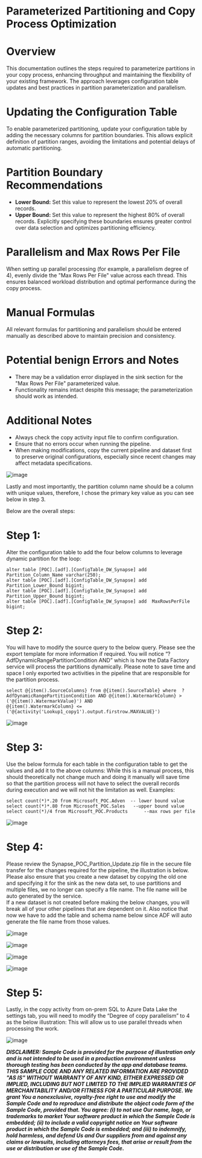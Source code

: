# Parameterized Partitioning and Copy Process Optimization

# Overview
This documentation outlines the steps required to parameterize partitions in your copy process, enhancing throughput and maintaining the flexibility of your existing framework. The approach leverages configuration table updates and best practices in partition parameterization and parallelism.

# Updating the Configuration Table
To enable parameterized partitioning, update your configuration table by adding the necessary columns for partition boundaries. This allows explicit definition of partition ranges, avoiding the limitations and potential delays of automatic partitioning.
# Partition Boundary Recommendations
- **Lower Bound:** Set this value to represent the lowest 20% of overall records.
- **Upper Bound:** Set this value to represent the highest 80% of overall records.
Explicitly specifying these boundaries ensures greater control over data selection and optimizes partitioning efficiency.
# Parallelism and Max Rows Per File
When setting up parallel processing (for example, a parallelism degree of 4), evenly divide the "Max Rows Per File" value across each thread. This ensures balanced workload distribution and optimal performance during the copy process.
# Manual Formulas
All relevant formulas for partitioning and parallelism should be entered manually as described above to maintain precision and consistency.
# Potential benign Errors and Notes
- There may be a validation error displayed in the sink section for the "Max Rows Per File" parameterized value.
- Functionality remains intact despite this message; the parameterization should work as intended.
# Additional Notes
- Always check the copy activity input file to confirm configuration.
- Ensure that no errors occur when running the pipeline.
- When making modifications, copy the current pipeline and dataset first to preserve original configurations, especially since recent changes may affect metadata specifications.

![image](https://github.com/user-attachments/assets/9cdfcf3d-8d55-4bb7-929f-933aca795672)

Lastly and most importantly, the partition column name should be a column with unique values, therefore, I chose the primary key value as you can see below in step 3. 

Below are the overall steps: 


# Step 1: 
Alter the configuration table to add the four below columns to leverage dynamic partition for the loop: 

```
alter table [POC].[adf].[ConfigTable_DW_Synapse] add  Partition_Column_Name varchar(250);
alter table [POC].[adf].[ConfigTable_DW_Synapse] add  Partition_Lower_Bound bigint;
alter table [POC].[adf].[ConfigTable_DW_Synapse] add  Partition_Upper_Bound bigint;
alter table [POC].[adf].[ConfigTable_DW_Synapse] add  MaxRowsPerFile bigint;
```


# Step 2: 
You will have to modify the source query to the below query. Please see the export template for more information if required. 
You will notice “?AdfDynamicRangePartitionCondition AND” which is how the Data Factory service will process the partitions dynamically. 
Please note to save time and space I only exported two activities in the pipeline that are responsible for the partition process. 

```
select @{item().SourceColumns} from @{item().SourceTable} where  ?AdfDynamicRangePartitionCondition AND @{item().WatermarkColumn} > ('@{item().WatermarkValue}') AND 
@{item().WatermarkColumn} <= ('@{activity('Lookup1_copy1').output.firstrow.MAXVALUE}')      
```

![image](https://github.com/user-attachments/assets/7dec2552-7994-448b-a664-b8f0dd211663)


# Step 3: 
Use the below formula for each table in the configuration table to get the values and add it to the above columns: 
While this is a manual process, this should theoretically not change much and doing it manually will save time so that the partition process will not have to select the overall records during execution and we will not hit the limitation as well.
Examples: 

```
select count(*)*.20 from Microsoft_POC.Adven  -- lower bound value 
select count(*)*.80 from Microsoft_POC.Sales   --upper bound value 
select count(*)/4 from Microsoft_POC.Products      --max rows per file 
```

![image](https://github.com/user-attachments/assets/c50938e4-5a1c-4a10-a762-512497b1a6f1)


# Step 4: 
Please review the Synapse_POC_Partition_Update.zip file in the secure file transfer for the changes required for the pipeline, the illustration is below. 
Please also ensure that you create a new dataset by copying the old one and specifying it for the sink as the new data set, to use partitions and multiple files, we no longer can specify a file name. 
The file name will be auto generated by the service.  
If a new dataset is not created before making the below changes, you will break all of your other pipelines that are dependent on it. 
Also notice that now we have to add the table and schema name below since ADF will auto generate the file name from those values.

![image](https://github.com/user-attachments/assets/8089dd51-04fa-448e-99b6-74885760c163)


![image](https://github.com/user-attachments/assets/5e31cf49-c95f-4132-b63e-8f4ef98779a8)


![image](https://github.com/user-attachments/assets/d7975caa-41d5-46e6-9bc9-c43c9129a6cc)

![image](https://github.com/user-attachments/assets/95a0f11f-dd68-40b1-a7b5-d692293424ae)



# Step 5: 
Lastly, in the copy activity from on-prem SQL to Azure Data Lake  the settings tab, you will need to modify the “Degree of copy parallelism” to 4 as the below illustration: 
This will allow us to use parallel threads when processing the work. 


![image](https://github.com/user-attachments/assets/6ee1e5cc-eaa0-4912-bf8e-68505113680a)







***DISCLAIMER: Sample Code is provided for the purpose of illustration only and is not intended to be used in a production environment unless thorough testing has been conducted by the app and database teams. 
THIS SAMPLE CODE AND ANY RELATED INFORMATION ARE PROVIDED "AS IS" WITHOUT WARRANTY OF ANY KIND, EITHER EXPRESSED OR IMPLIED, INCLUDING BUT NOT LIMITED TO THE IMPLIED WARRANTIES OF MERCHANTABILITY AND/OR FITNESS 
FOR A PARTICULAR PURPOSE. We grant You a nonexclusive, royalty-free right to use and modify the Sample Code and to reproduce and distribute the object code form of the Sample Code, provided that. You agree: (i) 
to not use Our name, logo, or trademarks to market Your software product in which the Sample Code is embedded; (ii) to include a valid copyright notice on Your software product in which the Sample Code is 
embedded; and (iii) to indemnify, hold harmless, and defend Us and Our suppliers from and against any claims or lawsuits, including attorneys fees, that arise or result from the use or distribution or use of the 
Sample Code.***
